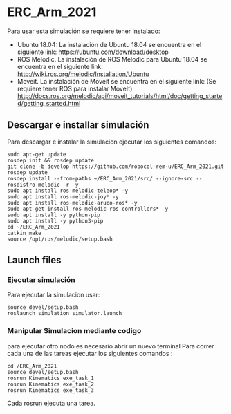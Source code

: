 # ERC_Arm_2021
Para usar esta simulación se requiere tener instalado:
- Ubuntu 18.04:
La instalación de Ubuntu 18.04 se encuentra en el siguiente link:
https://ubuntu.com/download/desktop
- ROS Melodic. 
La instalación de ROS Melodic para Ubuntu 18.04 se encuentra en el siguiente link: 
http://wiki.ros.org/melodic/Installation/Ubuntu
- Moveit. 
La instalación de Moveit se encuentra en el siguiente link: (Se requiere tener ROS para instalar MoveIt) 
http://docs.ros.org/melodic/api/moveit_tutorials/html/doc/getting_started/getting_started.html

## Descargar e installar simulación

Para descargar e instalar la simulacion ejecutar los siguientes comandos:

```console
sudo apt-get update
rosdep init && rosdep update
git clone -b develop https://github.com/robocol-rem-u/ERC_Arm_2021.git
rosdep update
rosdep install --from-paths ~/ERC_Arm_2021/src/ --ignore-src --rosdistro melodic -r -y
sudo apt install ros-melodic-teleop* -y
sudo apt install ros-melodic-joy* -y
sudo apt install ros-melodic-aruco-ros* -y
sudo apt-get install ros-melodic-ros-controllers* -y
sudo apt install -y python-pip
sudo apt install -y python3-pip
cd ~/ERC_Arm_2021
catkin_make
source /opt/ros/melodic/setup.bash
```
## Launch files

### Ejecutar simulación

Para ejecutar la simulacion usar:

```console
source devel/setup.bash
roslaunch simulation simulator.launch
```

### Manipular Simulacion mediante codigo

para ejecutar otro nodo es necesario abrir un nuevo terminal
Para correr cada una de las tareas ejecutar los siguientes comandos :

 ```console
cd /ERC_Arm_2021
source devel/setup.bash
rosrun Kinematics exe_task_1
rosrun Kinematics exe_task_2
rosrun Kinematics exe_task_3
```
Cada rosrun ejecuta una tarea.


